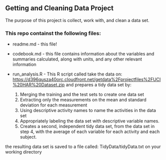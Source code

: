 ## Getting and Cleaning Data Project

The purpose of this project is collect, work with, and clean a data set. 

### This repo containst the following files:

* readme.md - this file!

* codebook.md - this file contains information about the variables and summaries calculated, along with units, and any other relevant information

* run_analysis.R - This R script called take the data on: https://d396qusza40orc.cloudfront.net/getdata%2Fprojectfiles%2FUCI%20HAR%20Dataset.zip and prepares a tidy data set by: 

  1. Merging the training and the test sets to create one data set
  2. Extracting only the measurements on the mean and standard deviation for each measurement
  3. Using descriptive activity names to name the activities in the data set
  4. Appropriately labeling the data set with descriptive variable names.
  5. Creates a second, independent tidy data set, from the data set in step 4, with the average of each variable for each      activity and each subject.

the resulting data set is saved to a file called: TidyData/tidyData.txt on your working directory
